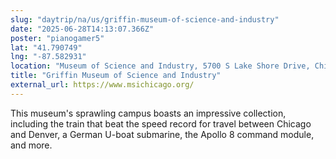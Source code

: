 ```yaml
---
slug: "daytrip/na/us/griffin-museum-of-science-and-industry"
date: "2025-06-28T14:13:07.366Z"
poster: "pianogamer5"
lat: "41.790749"
lng: "-87.582931"
location: "Museum of Science and Industry, 5700 S Lake Shore Drive, Chicago, Illinois, 60637, United States"
title: "Griffin Museum of Science and Industry"
external_url: https://www.msichicago.org/
---
```

This museum's sprawling campus boasts an impressive collection, including the train that beat the speed record for travel between Chicago and Denver, a German U-boat submarine, the Apollo 8 command module, and more.